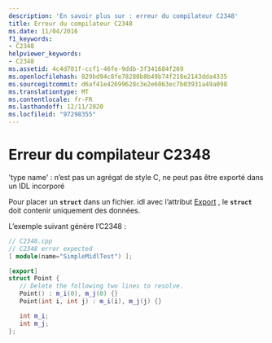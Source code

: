 ```yaml
---
description: 'En savoir plus sur : erreur du compilateur C2348'
title: Erreur du compilateur C2348
ms.date: 11/04/2016
f1_keywords:
- C2348
helpviewer_keywords:
- C2348
ms.assetid: 4c4d701f-ccf1-46fe-9ddb-3f341684f269
ms.openlocfilehash: 829bd94c8fe78280b8b49b74f218e2143dda4335
ms.sourcegitcommit: d6af41e42699628c3e2e6063ec7b03931a49a098
ms.translationtype: MT
ms.contentlocale: fr-FR
ms.lasthandoff: 12/11/2020
ms.locfileid: "97298355"
---
```

# <a name="compiler-error-c2348"></a>Erreur du compilateur C2348

'type name' : n’est pas un agrégat de style C, ne peut pas être exporté dans un IDL incorporé

Pour placer un **`struct`** dans un fichier. idl avec l’attribut [Export](../../windows/attributes/export.md) , le **`struct`** doit contenir uniquement des données.

L’exemple suivant génère l’C2348 :

```cpp
// C2348.cpp
// C2348 error expected
[ module(name="SimpleMidlTest") ];

[export]
struct Point {
   // Delete the following two lines to resolve.
   Point() : m_i(0), m_j(0) {}
   Point(int i, int j) : m_i(i), m_j(j) {}

   int m_i;
   int m_j;
};
```
